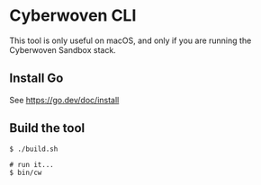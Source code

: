 # Cyberwoven CLI

This tool is only useful on macOS, and only if you are running the Cyberwoven Sandbox stack.

## Install Go
See https://go.dev/doc/install

## Build the tool

```shell
$ ./build.sh

# run it...
$ bin/cw
```

